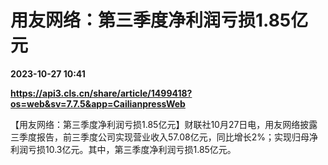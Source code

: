 # 用友网络：第三季度净利润亏损1.85亿元

**2023-10-27 10:41**

**https://api3.cls.cn/share/article/1499418?os=web&sv=7.7.5&app=CailianpressWeb**

【用友网络：第三季度净利润亏损1.85亿元】财联社10月27日电，用友网络披露三季度报告，前三季度公司实现营业收入57.08亿元，同比增长2%；实现归母净利润亏损10.3亿元。其中，第三季度净利润亏损1.85亿元。